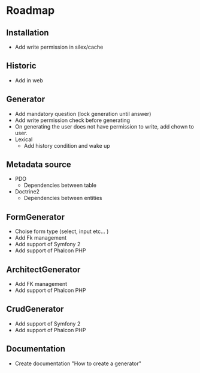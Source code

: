 Roadmap
=======

Installation
-----------
* Add write permission in silex/cache

Historic
-------
* Add in web

Generator
---------
* Add mandatory question (lock generation until answer)
* Add write permission check before generating
* On generating the user does not have permission to write, add chown to user.
* Lexical
    * Add history condition and wake up

Metadata source
---------
* PDO
    * Dependencies between table
* Doctrine2
    * Dependencies between entities

FormGenerator
---------
* Choise form type (select, input etc... )
* Add Fk management
* Add support of  Symfony 2
* Add support of Phalcon PHP

ArchitectGenerator
--------
* Add FK management
* Add support of Phalcon PHP

CrudGenerator
--------
* Add support of  Symfony 2
* Add support of Phalcon PHP

Documentation
--------
* Create documentation "How to create a generator"